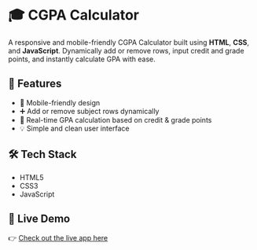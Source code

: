 # 🎓 CGPA Calculator

A responsive and mobile-friendly CGPA Calculator built using **HTML**, **CSS**, and **JavaScript**. Dynamically add or remove rows, input credit and grade points, and instantly calculate GPA with ease.

## 🚀 Features

- 📱 Mobile-friendly design
- ➕ Add or remove subject rows dynamically
- 🎯 Real-time GPA calculation based on credit & grade points
- 💡 Simple and clean user interface

## 🛠️ Tech Stack

- HTML5
- CSS3
- JavaScript

## 🔗 Live Demo

👉 [Check out the live app here](https://aadhiprince.github.io/CGPA-Calculator/)

